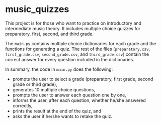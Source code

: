 # music_quizzes

This project is for those who want to practice on introductory and intermediate music theory.
It includes multiple choice quizzes for preparatory, first, second, and third grade.

The `main.py` contains multiple choice dictionaries for each grade and the functions for generating a quiz.
The rest of the files (`preparatory.csv`, `first_grade.csv`, `second_grade.csv`, and `third_grade.csv`) 
contain the correct answer for every question included in the dictionaries.

In summary, the code in `main.py` does the following:
- prompts the user to select a grade (preparatory, first grade, second grade or third grade),
- generates 10 multiple choice questions,
- prompts the user to answer each question one by one,
- informs the user, after each question, whether he/she answered correctly,
- prints the result at the end of the quiz, and
- asks the user if he/she wants to retake the quiz.
